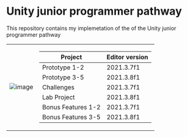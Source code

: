 # Unity junior programmer pathway

This repository contains my implemetation of the of the Unity junior programmer pathway

<table>
<tr><td>

![image](https://user-images.githubusercontent.com/29371222/183268015-de750773-6639-402f-a094-365b41ab5472.png)

</td><td>

| Project 	| Editor version 	|
|---	|---	|
| Prototype 1-2 	| 2021.3.7f1 	|
| Prototype 3-5 	| 2021.3.8f1 	|
| Challenges 	| 2021.3.7f1 	|
| Lab Project 	| 2021.3.8f1 	|
| Bonus Features 1-2 	| 2021.3.7f1 	|
| Bonus Features 3-5 	| 2021.3.8f1 	|

</td></tr> </table>
